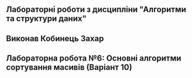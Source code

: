 ## Лабораторні роботи з дисципліни "Алгоритми та структури даних"
## Виконав Кобинець Захар
## Лабораторна робота №6:  Основні алгоритми сортування масивів (Варіант 10)